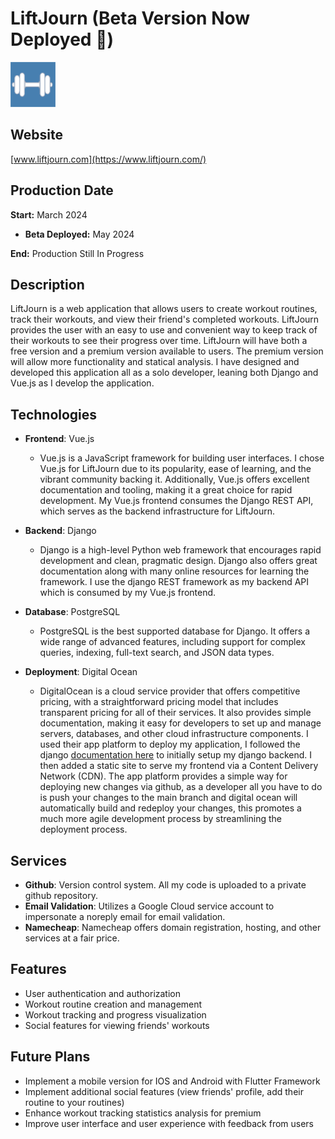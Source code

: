 LiftJourn (Beta Version Now Deployed :tada:)
====

![LiftJourn Logo](/liftjourn_icon.png)


## Website
[www.liftjourn.com](https://www.liftjourn.com/)

## Production Date
**Start:** March 2024

- **Beta Deployed:** May 2024

**End:** Production Still In Progress

## Description
LiftJourn is a web application that allows users to create workout routines, track their workouts, and view their friend's completed workouts. LiftJourn provides the user with an easy to use and convenient way to keep track of their workouts to see their progress over time. LiftJourn will have both a free version and a premium version available to users. The premium version will allow more functionality and statical analysis. I have designed and developed this application all as a solo developer, leaning both Django and Vue.js as I develop the application.

## Technologies

- **Frontend**: Vue.js
  - Vue.js is a JavaScript framework for building user interfaces.  I chose Vue.js for LiftJourn due to its popularity, ease of learning, and the vibrant community backing it. Additionally, Vue.js offers excellent documentation and tooling, making it a great choice for rapid development. My Vue.js frontend consumes the Django REST API, which serves as the backend infrastructure for LiftJourn.

- **Backend**: Django
  - Django is a high-level Python web framework that encourages rapid development and clean, pragmatic design. Django also offers great documentation along with many online resources for learning the framework. I use the django REST framework as my backend API which is consumed by my Vue.js frontend. 

- **Database**: PostgreSQL
  - PostgreSQL is the best supported database for Django. It offers a wide range of advanced features, including support for complex queries, indexing, full-text search, and JSON data types.

- **Deployment**: Digital Ocean
  - DigitalOcean is a cloud service provider that offers competitive pricing, with a straightforward pricing model that includes transparent pricing for all of their services. It also provides simple documentation, making it easy for developers to set up and manage servers, databases, and other cloud infrastructure components. I used their app platform to deploy my application, I followed the django [documentation here](https://docs.digitalocean.com/developer-center/deploy-a-django-app-on-app-platform/) to initially setup my django backend. I then added a static site to serve my frontend via a Content Delivery Network (CDN). The app platform provides a simple way for deploying new changes via github, as a developer all you have to do is push your changes to the main branch and digital ocean will automatically build and redeploy your changes, this promotes a much more agile development process by streamlining the deployment process.

## Services
- **Github**: Version control system. All my code is uploaded to a private github repository.
- **Email Validation**: Utilizes a Google Cloud service account to impersonate a noreply email for email validation.
- **Namecheap**: Namecheap offers domain registration, hosting, and other services at a fair price.

## Features
- User authentication and authorization
- Workout routine creation and management
- Workout tracking and progress visualization
- Social features for viewing friends' workouts

## Future Plans
- Implement a mobile version for IOS and Android with Flutter Framework
- Implement additional social features (view friends' profile, add their routine to your routines)
- Enhance workout tracking statistics analysis for premium
- Improve user interface and user experience with feedback from users